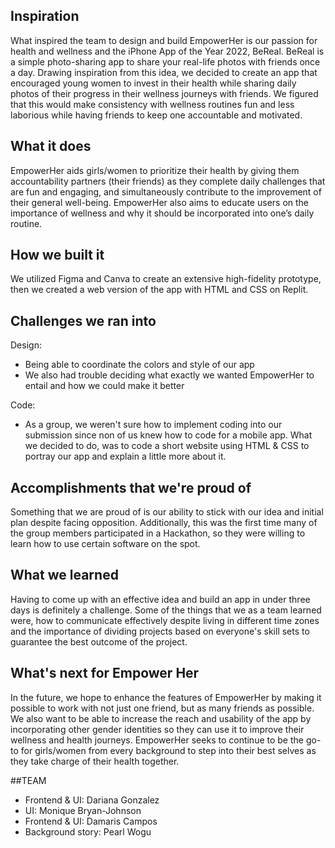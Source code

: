 ## Inspiration
What inspired the team to design and build EmpowerHer is our passion for health and wellness and the iPhone App of the Year 2022, BeReal. BeReal is a simple photo-sharing app to share your real-life photos with friends once a day. Drawing inspiration from this idea, we decided to create an app that encouraged young women to invest in their health while sharing daily photos of their progress in their wellness journeys with friends. We figured that this would make consistency with wellness routines fun and less laborious while having friends to keep one accountable and motivated. 

## What it does
EmpowerHer aids girls/women to prioritize their health by giving them accountability partners (their friends) as they complete daily challenges that are fun and engaging, and simultaneously contribute to the improvement of their general well-being. EmpowerHer also aims to educate users on the importance of wellness and why it should be incorporated into one’s daily routine. 

## How we built it
We utilized Figma and Canva to create an extensive high-fidelity prototype, then we created a web version of the app with HTML and CSS on Replit. 

## Challenges we ran into
Design:
- Being able to coordinate the colors and style of our app
- We also had trouble deciding what exactly we wanted EmpowerHer to entail and how we could make it better 

Code:
- As a group, we weren't sure how to implement coding into our submission since non of us knew how to code for a mobile app. What we decided to do, was to code a short website using HTML & CSS to portray our app and explain a little more about it.

## Accomplishments that we're proud of
Something that we are proud of is our ability to stick with our idea and initial plan despite facing opposition.  Additionally, this was the first time many of the group members participated in a Hackathon, so they were willing to learn how to use certain software on the spot.

## What we learned
Having to come up with an effective idea and build an app in under three days is definitely a challenge. Some of the things that we as a team learned were, how to communicate effectively despite living in different time zones and the importance of dividing projects based on everyone's skill sets to guarantee the best outcome of the project.

## What's next for Empower Her
In the future, we hope to enhance the features of EmpowerHer by making it possible to work with not just one friend, but as many friends as possible. We also want to be able to increase the reach and usability of the app by incorporating other gender identities so they can use it to improve their wellness and health journeys. 
EmpowerHer seeks to continue to be the go-to for girls/women from every background to step into their best selves as they take charge of their health together.


##TEAM
- Frontend & UI: Dariana Gonzalez
- UI: Monique Bryan-Johnson
- Frontend & UI: Damaris Campos
- Background story: Pearl Wogu
